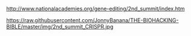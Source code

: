 
http://www.nationalacademies.org/gene-editing/2nd_summit/index.htm


https://raw.githubusercontent.com/JonnyBanana/THE-BIOHACKING-BIBLE/master/img/2nd_summit_CRISPR.jpg
